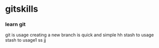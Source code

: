 # gitskills
### learn git 
git is usage
creating a new branch is quick and simple
hh
stash to usage
stash to usage1
ss
jj
